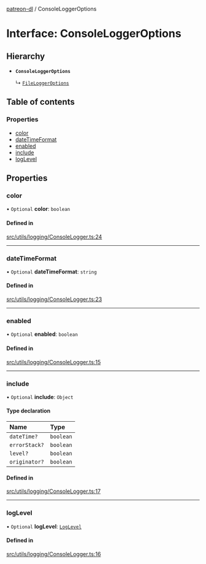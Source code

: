 [patreon-dl](../README.md) / ConsoleLoggerOptions

# Interface: ConsoleLoggerOptions

## Hierarchy

- **`ConsoleLoggerOptions`**

  ↳ [`FileLoggerOptions`](FileLoggerOptions.md)

## Table of contents

### Properties

- [color](ConsoleLoggerOptions.md#color)
- [dateTimeFormat](ConsoleLoggerOptions.md#datetimeformat)
- [enabled](ConsoleLoggerOptions.md#enabled)
- [include](ConsoleLoggerOptions.md#include)
- [logLevel](ConsoleLoggerOptions.md#loglevel)

## Properties

### color

• `Optional` **color**: `boolean`

#### Defined in

[src/utils/logging/ConsoleLogger.ts:24](https://github.com/patrickkfkan/patreon-dl/blob/980a638/src/utils/logging/ConsoleLogger.ts#L24)

___

### dateTimeFormat

• `Optional` **dateTimeFormat**: `string`

#### Defined in

[src/utils/logging/ConsoleLogger.ts:23](https://github.com/patrickkfkan/patreon-dl/blob/980a638/src/utils/logging/ConsoleLogger.ts#L23)

___

### enabled

• `Optional` **enabled**: `boolean`

#### Defined in

[src/utils/logging/ConsoleLogger.ts:15](https://github.com/patrickkfkan/patreon-dl/blob/980a638/src/utils/logging/ConsoleLogger.ts#L15)

___

### include

• `Optional` **include**: `Object`

#### Type declaration

| Name | Type |
| :------ | :------ |
| `dateTime?` | `boolean` |
| `errorStack?` | `boolean` |
| `level?` | `boolean` |
| `originator?` | `boolean` |

#### Defined in

[src/utils/logging/ConsoleLogger.ts:17](https://github.com/patrickkfkan/patreon-dl/blob/980a638/src/utils/logging/ConsoleLogger.ts#L17)

___

### logLevel

• `Optional` **logLevel**: [`LogLevel`](../README.md#loglevel)

#### Defined in

[src/utils/logging/ConsoleLogger.ts:16](https://github.com/patrickkfkan/patreon-dl/blob/980a638/src/utils/logging/ConsoleLogger.ts#L16)
